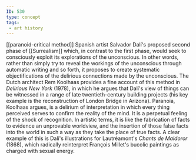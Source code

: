 ```yaml
---
ID: 530
type: concept
tags: 
 - art history
---
```


[[paranoid-critical method]]
Spanish artist Salvador Dalí's proposed second phase of
[[Surrealism]] which, in
contrast to the first phase, would seek to consciously exploit its
explorations of the unconscious. In other words, rather than simply try
to reveal the workings of the unconscious through automatic writing and
so forth, it proposes to create systematic objectifications of the
delirious connections made by the unconscious. The Dutch architect Rem
Koolhaas provides a fine account of this method in *Delirious New York*
(1978), in which he argues that Dalí's view of things can be witnessed
in a range of late twentieth-century building projects (his key example
is the reconstruction of London Bridge in Arizona). Paranoia, Koolhaas
argues, is a delirium of interpretation in which every thing perceived
serves to confirm the reality of the mind. It is a perpetual feeling of
the shock of recognition. In artistic terms, it is like the fabrication
of facts to evidence an unprovable worldview, and the insertion of those
false facts into the world in such a way as they take the place of true
facts. A clear example of this is Dalí's illustrations for Lautréamont's
*Chants de Maldoror* (1868), which radically reinterpret François
Millet's bucolic paintings as charged with sexual energy.
